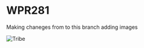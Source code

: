 # WPR281
Making chaneges from to this branch
adding images 


![Tribe](https://user-images.githubusercontent.com/111543045/185541377-61a8f7ca-e284-4dbe-a693-455c53a000d5.png)
